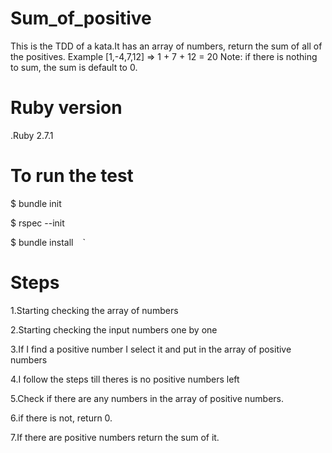 # Sum_of_positive
This is the TDD of a kata.It has an array of numbers, return the sum of all of the positives.
Example [1,-4,7,12] => 1 + 7 + 12 = 20
Note: if there is nothing to sum, the sum is default to 0.

# Ruby version
.Ruby 2.7.1

# To run the test
$ bundle init

$ rspec --init

$ bundle install
` ` `


# Steps

1.Starting  checking the array of numbers

2.Starting  checking the input numbers one by one

3.If I find a positive number  I select it and put in the array  of  positive numbers

4.I follow the steps till theres is no positive numbers left

5.Check if there are any numbers in the array of positive numbers.

6.if there is not, return 0.

7.If there are positive numbers return the sum of it.
